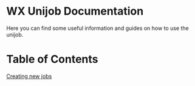 # WX Unijob Documentation

Here you can find some useful information and guides on how to use the unijob.

# Table of Contents

[Creating new jobs](Creating-New-Jobs.md)